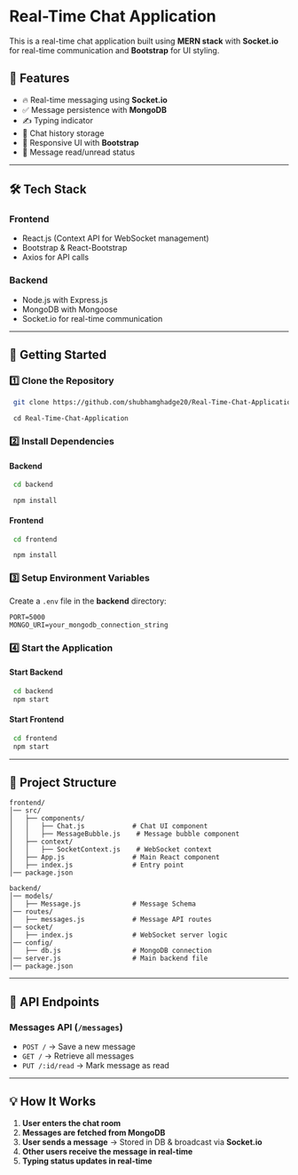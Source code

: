 # Real-Time Chat Application

This is a real-time chat application built using **MERN stack** with **Socket.io** for real-time communication and **Bootstrap** for UI styling.

## 📌 Features
- 🔥 Real-time messaging using **Socket.io**
- ✅ Message persistence with **MongoDB**
- ✍️ Typing indicator
- 📜 Chat history storage
- 🎨 Responsive UI with **Bootstrap**
- 🔄 Message read/unread status

---
## 🛠 Tech Stack
### **Frontend**
- React.js (Context API for WebSocket management)
- Bootstrap & React-Bootstrap
- Axios for API calls

### **Backend**
- Node.js with Express.js
- MongoDB with Mongoose
- Socket.io for real-time communication

---
## 🚀 Getting Started

### **1️⃣ Clone the Repository**
```sh
 git clone https://github.com/shubhamghadge20/Real-Time-Chat-Application.git
```
```
 cd Real-Time-Chat-Application
```

### **2️⃣ Install Dependencies**
#### **Backend**
```sh
 cd backend
```
```
 npm install
```
#### **Frontend**
```sh
 cd frontend
```
```
 npm install
```

### **3️⃣ Setup Environment Variables**
Create a `.env` file in the **backend** directory:
```
PORT=5000
MONGO_URI=your_mongodb_connection_string
```

### **4️⃣ Start the Application**
#### **Start Backend**
```sh
 cd backend
 npm start
```
#### **Start Frontend**
```sh
 cd frontend
 npm start
```

---
## 📂 Project Structure
```
frontend/
│── src/
│   ├── components/
│   │   ├── Chat.js            # Chat UI component
│   │   ├── MessageBubble.js    # Message bubble component
│   ├── context/
│   │   ├── SocketContext.js    # WebSocket context
│   ├── App.js                 # Main React component
│   ├── index.js               # Entry point
│── package.json

backend/
│── models/
│   ├── Message.js             # Message Schema
│── routes/
│   ├── messages.js            # Message API routes
│── socket/
│   ├── index.js               # WebSocket server logic
│── config/
│   ├── db.js                  # MongoDB connection
│── server.js                  # Main backend file
│── package.json
```

---
## 📡 API Endpoints
### **Messages API** (`/messages`)
- `POST /` → Save a new message
- `GET /` → Retrieve all messages
- `PUT /:id/read` → Mark message as read

---
## 💡 How It Works
1. **User enters the chat room**
2. **Messages are fetched from MongoDB**
3. **User sends a message** → Stored in DB & broadcast via **Socket.io**
4. **Other users receive the message in real-time**
5. **Typing status updates in real-time**


